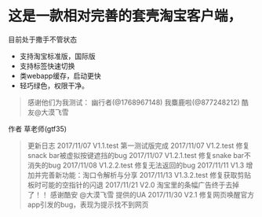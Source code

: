 # 这是一款相对完善的套壳淘宝客户端，
目前处于撒手不管状态

* 支持淘宝标准版，国际版
* 支持标签快速切换
* 类webapp缓存，启动更快
* 轻巧绿色，权限干净。

> 感谢他们为我测试：
> 幽行者(@1768967148)
> 我麋鹿啦(@877248212)
> 酷友@大漠飞雪

作者 草老师(gtf35)

> 更新日志
> 2017/11/07 V1.1.test 第一测试版完成
> 2017/11/07 V1.2.test 修复snack bar被虚拟按键遮挡的bug
> 2017/11/07 V1.2.1.test 修复snake bar不消失的bug
> 2017/11/08 V1.2.2.test 修复无法返回的bug
> 2017/11/11 V1.3 增加并完善新功能：淘口令解析与分享
> 2017/11/13 V1.3.2.test  修复获取剪贴板时可能的空指针的闪退
> 2017/11/21 V2.0 淘宝里的条幅广告终于去掉了！！  感谢酷安 @大漠飞雪 提供的UA 
> 2017/11/30 V2.1 修复网页唤醒官方app引发的bug，表现为提示找不到网页